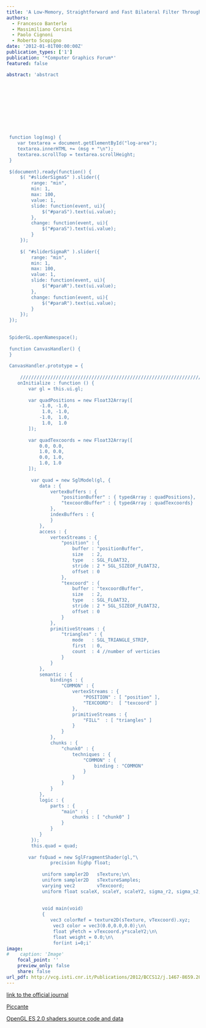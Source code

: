 ```yaml
---
title: 'A Low-Memory, Straightforward and Fast Bilateral Filter Through Subsampling in Spatial Domain'
authors:
  - Francesco Banterle
  - Massimiliano Corsini
  - Paolo Cignoni
  - Roberto Scopigno
date: '2012-01-01T00:00:00Z'
publication_types: ['1']
publication: '*Computer Graphics Forum*'
featured: false

abstract: 'abstract 	 	 	        function log(msg) { 	var textarea = document.getElementById("log-area"); 	textarea.innerHTML += (msg + "\n"); 	textarea.scrollTop = textarea.scrollHeight; }  $(document).ready(function() {     $( "#sliderSigmaS" ).slider({         range: "min",         min: 1,         max: 100,         value: 1,         slide: function(event, ui){             $("#paraS").text(ui.value);         },         change: function(event, ui){             $("#paraS").text(ui.value);         }     });          $( "#sliderSigmaR" ).slider({         range: "min",         min: 1,         max: 100,         value: 1,         slide: function(event, ui){             $("#paraR").text(ui.value);         },         change: function(event, ui){             $("#paraR").text(ui.value);         }     });     });   SpiderGL.openNamespace();  function CanvasHandler() { }  CanvasHandler.prototype = {      ///////////////////////////////////////////////////////////////////////////////////// 	onInitialize : function () { 		var gl = this.ui.gl;  		var quadPositions = new Float32Array([ 			-1.0, -1.0, 			 1.0, -1.0, 			-1.0,  1.0, 			 1.0,  1.0 		]); 		 		var quadTexcoords = new Float32Array([ 			0.0, 0.0, 			1.0, 0.0, 			0.0, 1.0, 			1.0, 1.0 		]);		 		         var quad = new SglModel(gl, { 	        data : { 		        vertexBuffers : { 			        "positionBuffer" : { typedArray : quadPositions}, 			        "texcoordBuffer" : { typedArray : quadTexcoords} 		        }, 		        indexBuffers : { 		        } 	        }, 	        access : { 		        vertexStreams : { 			        "position" : { 				        buffer : "positionBuffer", 				        size   : 2, 				        type   : SGL_FLOAT32, 				        stride : 2 * SGL_SIZEOF_FLOAT32, 				        offset : 0 			        }, 			        "texcoord" : { 				        buffer : "texcoordBuffer", 				        size   : 2, 				        type   : SGL_FLOAT32, 				        stride : 2 * SGL_SIZEOF_FLOAT32, 				        offset : 0 			        }			         		        }, 		        primitiveStreams : { 			        "triangles" : { 				        mode   : SGL_TRIANGLE_STRIP, 				        first  : 0, 				        count  : 4 //number of verticies 			        } 		        } 	        }, 	        semantic : { 		        bindings : { 			        "COMMON" : { 				        vertexStreams : { 					        "POSITION" : [ "position" ], 					        "TEXCOORD":  [ "texcoord" ] 				        }, 				        primitiveStreams : { 					        "FILL"  : [ "triangles" ] 				        } 			        } 		        }, 		        chunks : { 			        "chunk0" : { 				        techniques : { 					        "COMMON" : { 						        binding : "COMMON" 					        } 				        } 			        } 		        } 	        }, 	        logic : { 		        parts : { 			        "main" : { 				        chunks : [ "chunk0" ] 			        } 		        } 	        }         });	         this.quad = quad;  		var fsQuad = new SglFragmentShader(gl,"\    			precision highp float;                                                  \n\                                                                                     \n\             uniform sampler2D   sTexture;\n\             uniform sampler2D   sTextureSamples;                                           \n\             varying vec2        vTexcoord;                                          \n\             uniform float scaleX, scaleY, scaleY2, sigma_r2, sigma_s2;\n\                                                                                     \n\                                                                                     \n\             void main(void)                                                         \n\             {                                                                       \n\ 	            vec3 colorRef = texture2D(sTexture, vTexcoord).xyz;                   \n\                 vec3 color = vec3(0.0,0.0,0.0);\n\                 float yFetch = vTexcoord.y*scaleY2;\n\                 float weight = 0.0;\n\                 for(int i=0;i'
image:
#    caption: 'Image'
    focal_point: ''
    preview_only: false
    share: false
url_pdf: http://vcg.isti.cnr.it/Publications/2012/BCCS12/j.1467-8659.2011.02078.x.pdf
---
```

[link to the official journal](http://onlinelibrary.wiley.com/doi/10.1111/j.1467-8659.2011.02078.x/abstract)

[Piccante](http://vcg.isti.cnr.it/Publicstions/2012/BCCS12/www.piccantelib.net)

[OpenGL ES 2.0 shaders source code and data](http://vcg.isti.cnr.it/Publicstions/2012/BCCS12/shaders_data.zip)

